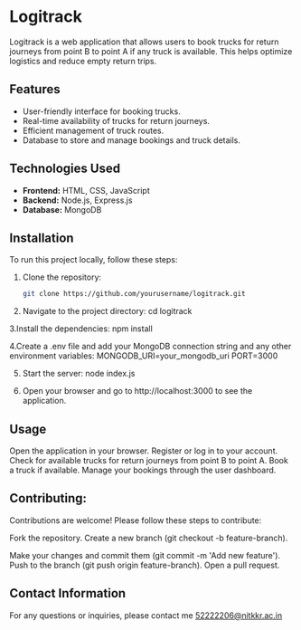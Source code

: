 # Logitrack

Logitrack is a web application that allows users to book trucks for return journeys from point B to point A if any truck is available. This helps optimize logistics and reduce empty return trips.

## Features

- User-friendly interface for booking trucks.
- Real-time availability of trucks for return journeys.
- Efficient management of truck routes.
- Database to store and manage bookings and truck details.

## Technologies Used

- **Frontend:** HTML, CSS, JavaScript
- **Backend:** Node.js, Express.js
- **Database:** MongoDB

## Installation

To run this project locally, follow these steps:

1. Clone the repository:
   ```bash
   git clone https://github.com/yourusername/logitrack.git
2. Navigate to the project directory:
   cd logitrack

3.Install the dependencies:
   npm install

4.Create a .env file and add your MongoDB connection string and any other environment variables:
   MONGODB_URI=your_mongodb_uri
   PORT=3000

5. Start the server:
      node index.js

6. Open your browser and go to http://localhost:3000 to see the application.



## Usage
   Open the application in your browser.
   Register or log in to your account.
   Check for available trucks for return journeys from point B to point A.
   Book a truck if available.
   Manage your bookings through the user dashboard.

## Contributing:
   Contributions are welcome! Please follow these steps to contribute:

  Fork the repository.
  Create a new branch (git checkout -b feature-branch).
                                                                                                                         
Make your changes and commit them (git commit -m 'Add new feature').
Push to the branch (git push origin feature-branch).
Open a pull request.

## Contact Information
  For any questions or inquiries, please contact me 52222206@nitkkr.ac.in
